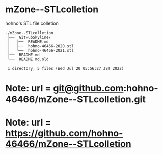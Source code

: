 # mZone--STLcolletion

hohno's STL file colletion 

    ./mZone--STLcolletion
     ├──  GitHubSkyline/
     │   ├──  README.md
     │   ├──  hohno-46466-2020.stl
     │   └──  hohno-46466-2021.stl
     ├──  README.md
     └──  README.md.old
     
     1 directory, 5 files (Wed Jul 20 05:56:27 JST 2022)



# Note: url = git@github.com:hohno-46466/mZone--STLcolletion.git
# Note: url = https://github.com/hohno-46466/mZone--STLcolletion
